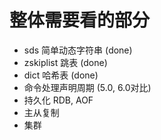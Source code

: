 # 整体需要看的部分

- sds 简单动态字符串 (done)
- zskiplist 跳表   (done)
- dict 哈希表  (done)
- 命令处理声明周期 (5.0, 6.0对比)
- 持久化 RDB, AOF
- 主从复制
- 集群
